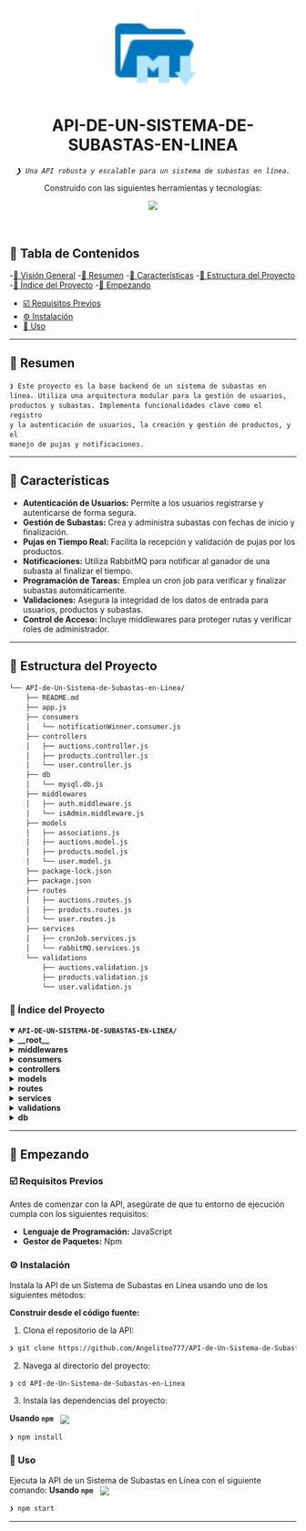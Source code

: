 <p align="center">
    <img src="https://raw.githubusercontent.com/PKief/vscode-material-icon-theme/ec559a9f6bfd399b82bb44393651661b08aaf7ba/icons/folder-markdown-open.svg" align="center" width="30%">
</p>
<p align="center"><h1 align="center">API-DE-UN-SISTEMA-DE-SUBASTAS-EN-LINEA</h1></p>
<p align="center">
	<em><code>❯ Una API robusta y escalable para un sistema de subastas en línea.</code></em>
</p>
<p align="center">
	<!-- Shields.io badges disabled, using skill icons. --></p>
<p align="center">Construido con las siguientes herramientas y tecnologías:</p>
<p align="center">
	<a href="https://skillicons.dev">
		<img src="https://skillicons.dev/icons?i=express,md,sequelize,rabbitmq,">
	</a></p>
<br>

## 🔗 Tabla de Contenidos

-[📍 Visión General](#-visión-general)
-[📍 Resumen](#-resumen)
-[👾 Características](#-características)
-[📁 Estructura del Proyecto](#-estructura-del-proyecto)
-[📂 Índice del Proyecto](#-índice-del-proyecto)
-[🚀 Empezando](#-empezando)
 -	[☑️ Requisitos Previos](#-requisitos-previos)
 -  [⚙️ Instalación](#-instalación)
 -	[🤖 Uso](#-uso)
---

## 📍 Resumen

<code>❯ Este proyecto es la base backend de un sistema de subastas en línea. Utiliza una arquitectura modular para la gestión de usuarios, productos y subastas. Implementa funcionalidades clave como el registro y la autenticación de usuarios, la creación y gestión de productos, y el manejo de pujas y notificaciones.</code>

---

## 👾 Características

* **Autenticación de Usuarios:** Permite a los usuarios registrarse y autenticarse de forma segura.
* **Gestión de Subastas:** Crea y administra subastas con fechas de inicio y finalización.
* **Pujas en Tiempo Real:** Facilita la recepción y validación de pujas por los productos.
* **Notificaciones:** Utiliza RabbitMQ para notificar al ganador de una subasta al finalizar el tiempo.
* **Programación de Tareas:** Emplea un cron job para verificar y finalizar subastas automáticamente.
* **Validaciones:** Asegura la integridad de los datos de entrada para usuarios, productos y subastas.
* **Control de Acceso:** Incluye middlewares para proteger rutas y verificar roles de administrador.

---

## 📁 Estructura del Proyecto

```sh
└── API-de-Un-Sistema-de-Subastas-en-Linea/
    ├── README.md
    ├── app.js
    ├── consumers
    │   └── notificationWinner.consumer.js
    ├── controllers
    │   ├── auctions.controller.js
    │   ├── products.controller.js
    │   └── user.controller.js
    ├── db
    │   └── mysql.db.js
    ├── middlewares
    │   ├── auth.middleware.js
    │   └── isAdmin.middleware.js
    ├── models
    │   ├── associations.js
    │   ├── auctions.model.js
    │   ├── products.model.js
    │   └── user.model.js
    ├── package-lock.json
    ├── package.json
    ├── routes
    │   ├── auctions.routes.js
    │   ├── products.routes.js
    │   └── user.routes.js
    ├── services
    │   ├── cronJob.services.js
    │   └── rabbitMQ.services.js
    └── validations
        ├── auctions.validation.js
        ├── products.validation.js
        └── user.validation.js
```


### 📂 Índice del Proyecto
<details open>
	<summary><b><code>API-DE-UN-SISTEMA-DE-SUBASTAS-EN-LINEA/</code></b></summary>
	<details> <!-- __root__ Submodule -->
		<summary><b>__root__</b></summary>
		<blockquote>
			<table>
			<tr>
				<td><b><a href='https://github.com/Angelitoo777/API-de-Un-Sistema-de-Subastas-en-Linea/blob/master/app.js'>app.js</a></b></td>
				<td><code>❯ Archivo principal que levanta el servidor Express e inicializa las rutas y la conexión a la base de datos.</code></td>
			</tr>
			<tr>
				<td><b><a href='https://github.com/Angelitoo777/API-de-Un-Sistema-de-Subastas-en-Linea/blob/master/package-lock.json'>package-lock.json</a></b></td>
				<td><code>❯ Archivo generado por npm que garantiza la consistencia en las dependencias del proyecto.</code></td>
			</tr>
			<tr>
				<td><b><a href='https://github.com/Angelitoo777/API-de-Un-Sistema-de-Subastas-en-Linea/blob/master/package.json'>package.json</a></b></td>
				<td><code>❯ Define las dependencias del proyecto y los scripts para su ejecución.</code></td>
			</tr>
			</table>
		</blockquote>
	</details>
	<details> <!-- middlewares Submodule -->
		<summary><b>middlewares</b></summary>
		<blockquote>
			<table>
			<tr>
				<td><b><a href='https://github.com/Angelitoo777/API-de-Un-Sistema-de-Subastas-en-Linea/blob/master/middlewares/isAdmin.middleware.js'>isAdmin.middleware.js</a></b></td>
				<td><code>❯ Middleware para verificar si el usuario autenticado tiene rol de administrador.</code></td>
			</tr>
			<tr>
				<td><b><a href='https://github.com/Angelitoo777/API-de-Un-Sistema-de-Subastas-en-Linea/blob/master/middlewares/auth.middleware.js'>auth.middleware.js</a></b></td>
				<td><code>❯ Middleware que valida el token de autenticación de un usuario.</code></td>
			</tr>
			</table>
		</blockquote>
	</details>
	<details> <!-- consumers Submodule -->
		<summary><b>consumers</b></summary>
		<blockquote>
			<table>
			<tr>
				<td><b><a href='https://github.com/Angelitoo777/API-de-Un-Sistema-de-Subastas-en-Linea/blob/master/consumers/notificationWinner.consumer.js'>notificationWinner.consumer.js</a></b></td>
				<td><code>❯ Consumidor de mensajes de RabbitMQ que procesa y envía notificaciones al ganador de una subasta.</code></td>
			</tr>
			</table>
		</blockquote>
	</details>
	<details> <!-- controllers Submodule -->
		<summary><b>controllers</b></summary>
		<blockquote>
			<table>
			<tr>
				<td><b><a href='https://github.com/Angelitoo777/API-de-Un-Sistema-de-Subastas-en-Linea/blob/master/controllers/user.controller.js'>user.controller.js</a></b></td>
				<td><code>❯ Lógica de negocio para la gestión de usuarios (registro, login, etc.).</code></td>
			</tr>
			<tr>
				<td><b><a href='https://github.com/Angelitoo777/API-de-Un-Sistema-de-Subastas-en-Linea/blob/master/controllers/auctions.controller.js'>auctions.controller.js</a></b></td>
				<td><code>❯ Lógica de negocio para la gestión de subastas (creación, pujas, etc.).</code></td>
			</tr>
			<tr>
				<td><b><a href='https://github.com/Angelitoo777/API-de-Un-Sistema-de-Subastas-en-Linea/blob/master/controllers/products.controller.js'>products.controller.js</a></b></td>
				<td><code>❯ Lógica de negocio para la gestión de productos (creación, actualización, etc.).</code></td>
			</tr>
			</table>
		</blockquote>
	</details>
	<details> <!-- models Submodule -->
		<summary><b>models</b></summary>
		<blockquote>
			<table>
			<tr>
				<td><b><a href='https://github.com/Angelitoo777/API-de-Un-Sistema-de-Subastas-en-Linea/blob/master/models/user.model.js'>user.model.js</a></b></td>
				<td><code>❯ Define el modelo de datos para la tabla users.</code></td>
			</tr>
			<tr>
				<td><b><a href='https://github.com/Angelitoo777/API-de-Un-Sistema-de-Subastas-en-Linea/blob/master/models/associations.js'>associations.js</a></b></td>
				<td><code>❯ Define las relaciones entre los modelos de la base de datos (uno a uno, uno a muchos, etc.).</code></td>
			</tr>
			<tr>
				<td><b><a href='https://github.com/Angelitoo777/API-de-Un-Sistema-de-Subastas-en-Linea/blob/master/models/auctions.model.js'>auctions.model.js</a></b></td>
				<td><code>❯ Define el modelo de datos para la tabla auctions.</code></td>
			</tr>
			<tr>
				<td><b><a href='https://github.com/Angelitoo777/API-de-Un-Sistema-de-Subastas-en-Linea/blob/master/models/products.model.js'>products.model.js</a></b></td>
				<td><code>❯ Define el modelo de datos para la tabla products.</code></td>
			</tr>
			</table>
		</blockquote>
	</details>
	<details> <!-- routes Submodule -->
		<summary><b>routes</b></summary>
		<blockquote>
			<table>
			<tr>
				<td><b><a href='https://github.com/Angelitoo777/API-de-Un-Sistema-de-Subastas-en-Linea/blob/master/routes/auctions.routes.js'>auctions.routes.js</a></b></td>
				<td><code>❯ Define las rutas de la API relacionadas con las subastas.</code></td>
			</tr>
			<tr>
				<td><b><a href='https://github.com/Angelitoo777/API-de-Un-Sistema-de-Subastas-en-Linea/blob/master/routes/user.routes.js'>user.routes.js</a></b></td>
				<td><code>❯ Define las rutas de la API relacionadas con los usuarios.</code></td>
			</tr>
			<tr>
				<td><b><a href='https://github.com/Angelitoo777/API-de-Un-Sistema-de-Subastas-en-Linea/blob/master/routes/products.routes.js'>products.routes.js</a></b></td>
				<td><code>❯ Define las rutas de la API relacionadas con los productos.</code></td>
			</tr>
			</table>
		</blockquote>
	</details>
	<details> <!-- services Submodule -->
		<summary><b>services</b></summary>
		<blockquote>
			<table>
			<tr>
				<td><b><a href='https://github.com/Angelitoo777/API-de-Un-Sistema-de-Subastas-en-Linea/blob/master/services/rabbitMQ.services.js'>rabbitMQ.services.js</a></b></td>
				<td><code>❯ Servicio para la comunicación con RabbitMQ, utilizado para el sistema de mensajería.</code></td>
			</tr>
			<tr>
				<td><b><a href='https://github.com/Angelitoo777/API-de-Un-Sistema-de-Subastas-en-Linea/blob/master/services/cronJob.services.js'>cronJob.services.js</a></b></td>
				<td><code>❯ Servicio que implementa la lógica para ejecutar tareas programadas.</code></td>
			</tr>
			</table>
		</blockquote>
	</details>
	<details> <!-- validations Submodule -->
		<summary><b>validations</b></summary>
		<blockquote>
			<table>
			<tr>
				<td><b><a href='https://github.com/Angelitoo777/API-de-Un-Sistema-de-Subastas-en-Linea/blob/master/validations/products.validation.js'>products.validation.js</a></b></td>
				<td><code>❯ Reglas de validación para los datos de entrada de los productos.</code></td>
			</tr>
			<tr>
				<td><b><a href='https://github.com/Angelitoo777/API-de-Un-Sistema-de-Subastas-en-Linea/blob/master/validations/auctions.validation.js'>auctions.validation.js</a></b></td>
				<td><code>❯ Reglas de validación para los datos de entrada de las subastas.</code></td>
			</tr>
			<tr>
				<td><b><a href='https://github.com/Angelitoo777/API-de-Un-Sistema-de-Subastas-en-Linea/blob/master/validations/user.validation.js'>user.validation.js</a></b></td>
				<td><code>❯ Reglas de validación para los datos de entrada de los usuarios.</code></td>
			</tr>
			</table>
		</blockquote>
	</details>
	<details> <!-- db Submodule -->
		<summary><b>db</b></summary>
		<blockquote>
			<table>
			<tr>
				<td><b><a href='https://github.com/Angelitoo777/API-de-Un-Sistema-de-Subastas-en-Linea/blob/master/db/mysql.db.js'>mysql.db.js</a></b></td>
				<td><code>❯ Configuración y conexión a la base de datos MySQL.</code></td>
			</tr>
			</table>
		</blockquote>
	</details>
</details>

---
## 🚀 Empezando

### ☑️ Requisitos Previos

Antes de comenzar con la API, asegúrate de que tu entorno de ejecución cumpla con los siguientes requisitos:

- **Lenguaje de Programación:** JavaScript
- **Gestor de Paquetes:** Npm


### ⚙️ Instalación

Instala la API de un Sistema de Subastas en Línea usando uno de los siguientes métodos:

**Construir desde el código fuente:**

1. Clona el repositorio de la API:
```sh
❯ git clone https://github.com/Angelitoo777/API-de-Un-Sistema-de-Subastas-en-Linea
```

2. Navega al directorio del proyecto:
```sh
❯ cd API-de-Un-Sistema-de-Subastas-en-Linea
```

3. Instala las dependencias del proyecto:


**Usando `npm`** &nbsp; [<img align="center" src="https://img.shields.io/badge/npm-CB3837.svg?style={badge_style}&logo=npm&logoColor=white" />](https://www.npmjs.com/)

```sh
❯ npm install
```




### 🤖 Uso
Ejecuta la API de un Sistema de Subastas en Línea con el siguiente comando:
**Usando `npm`** &nbsp; [<img align="center" src="https://img.shields.io/badge/npm-CB3837.svg?style={badge_style}&logo=npm&logoColor=white" />](https://www.npmjs.com/)

```sh
❯ npm start
```

---
